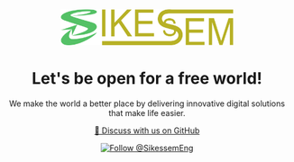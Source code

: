 <div align="center">
    <a href="https://sikessem.com/" title="Sikessem">
        <img src="https://github.com/sikessem/art/blob/HEAD/images/sikessem.svg" alt="Sikessem logo" height="64"/>
    </a>

# Let's be open for a free world!

We make the world a better place by delivering innovative digital solutions that make life easier.

[💬 Discuss with us on GitHub](https://github.com/orgs/sikessem/discussions)

<p><a href="https://x.com/intent/follow?screen_name=SikessemEng"><img src="https://img.shields.io/twitter/follow/SikessemEng.svg?label=Follow%20@SikessemEng" alt="Follow @SikessemEng"/></a></p>

</div>
